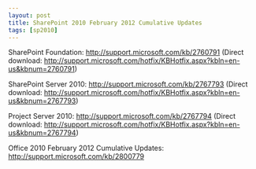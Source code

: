```yaml
---
layout: post
title: SharePoint 2010 February 2012 Cumulative Updates
tags: [sp2010]
---
```


SharePoint Foundation:  <http://support.microsoft.com/kb/2760791> (Direct download: <http://support.microsoft.com/hotfix/KBHotfix.aspx?kbln=en-us&kbnum=2760791>)

SharePoint Server 2010: <http://support.microsoft.com/kb/2767793> (Direct download: <http://support.microsoft.com/hotfix/KBHotfix.aspx?kbln=en-us&kbnum=2767793>)

Project Server 2010: <http://support.microsoft.com/kb/2767794> (Direct download: <http://support.microsoft.com/hotfix/KBHotfix.aspx?kbln=en-us&kbnum=2767794>)

Office 2010 February 2012 Cumulative Updates: <http://support.microsoft.com/kb/2800779>